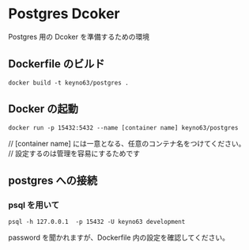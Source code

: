 # Postgres Dcoker

Postgres 用の Dcoker を準備するための環境  

## Dockerfile のビルド

```shell
docker build -t keyno63/postgres .
```

## Docker の起動

 ```shell
docker run -p 15432:5432 --name [container name] keyno63/postgres
```

// [container name] には一意となる、任意のコンテナ名をつけてください。  
// 設定するのは管理を容易にするためです

## postgres への接続
### psql を用いて

```shell
psql -h 127.0.0.1  -p 15432 -U keyno63 development
```

password を聞かれますが、Dockerfile 内の設定を確認してください。  
